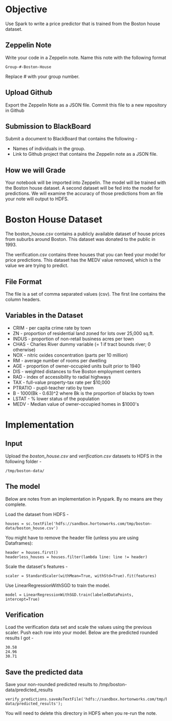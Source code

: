 # Objective
Use Spark to write a price predictor that is trained from the Boston house dataset.

## Zeppelin Note
Write your code in a Zeppelin note.  Name this note with the following format

    Group-#-Boston-House

Replace # with your group number.

## Upload Github
Export the Zeppelin Note as a JSON file.  Commit this file to a new repository in Github

## Submission to BlackBoard
Submit a document to BlackBoard that contains the following -

* Names of individuals in the group.
* Link to Github project that contains the Zeppelin note as a JSON file.

## How we will Grade
Your notebook will be imported into Zeppelin.  The model will be trained with the Boston house dataset.  A second dataset will be fed into the model for predictions.  We will examine the accuracy of those predictions from an file your note will output to HDFS.

# Boston House Dataset
The boston_house.csv contains a publicly available dataset of house prices
from suburbs around Boston.  This dataset was donated to the public in 1993.

The verification.csv contains three houses that you can feed your model for
price predictions.  This dataset has the MEDV value removed, which is the value we
are trying to predict.

## File Format
The file is a set of comma separated values (csv).  The first line contains the column headers.

## Variables in the Dataset

* CRIM - per capita crime rate by town
* ZN - proportion of residential land zoned for lots over 25,000 sq.ft.
* INDUS -  proportion of non-retail business acres per town
* CHAS - Charles River dummy variable (= 1 if tract bounds river; 0 otherwise)
* NOX - nitric oxides concentration (parts per 10 million)
* RM - average number of rooms per dwelling
* AGE -  proportion of owner-occupied units built prior to 1940
* DIS - weighted distances to five Boston employment centers
* RAD - index of accessibility to radial highways
* TAX - full-value property-tax rate per $10,000
* PTRATIO - pupil-teacher ratio by town
* B - 1000(Bk - 0.63)^2 where Bk is the proportion of blacks by town
* LSTAT - % lower status of the population
* MEDV - Median value of owner-occupied homes in $1000's


# Implementation

## Input
Upload the *boston_house.csv* and *verification.csv* datasets to HDFS in the following folder -

    /tmp/boston-data/


## The model
Below are notes from an implementation in Pyspark.  By no means are they complete.

Load the dataset from HDFS -

    houses = sc.textFile('hdfs://sandbox.hortonworks.com/tmp/boston-data/boston_house.csv')

You might have to remove the header file (unless you are using Dataframes):

    header = houses.first()
    headerless_houses = houses.filter(lambda line: line != header)  

Scale the dataset's features -

    scaler = StandardScaler(withMean=True, withStd=True).fit(features)


Use LinearRegressionWithSGD to train the model.

    model = LinearRegressionWithSGD.train(labeledDataPoints, intercept=True)

## Verification

Load the verification data set and scale the values using the previous scaler.
Push each row into your model.  Below are the predicted rounded results I got -

    30.58
    24.96
    30.71

## Save the predicted data
Save your non-rounded predicted results to /tmp/boston-data/predicted_results

    verify_predictions.saveAsTextFile('hdfs://sandbox.hortonworks.com/tmp/boston-data/predicted_results');

You will need to delete this directory in HDFS when you re-run the note.
